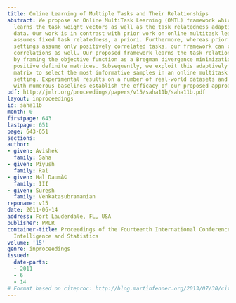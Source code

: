 ```yaml
---
title: Online Learning of Multiple Tasks and Their Relationships
abstract: We propose an Online MultiTask Learning (OMTL) framework which simultaneously
  learns the task weight vectors as well as the task relatedness adaptively from the
  data. Our work is in contrast with prior work on online multitask learning which
  assumes fixed task relatedness, a priori. Furthermore, whereas prior work in such
  settings assume only positively correlated tasks, our framework can capture negative
  correlations as well. Our proposed framework learns the task relationship matrix
  by framing the objective function as a Bregman divergence minimization problem for
  positive definite matrices. Subsequently, we exploit this adaptively learned task-relationship
  matrix to select the most informative samples in an online multitask active learning
  setting. Experimental results on a number of real-world datasets and comparisons
  with numerous baselines establish the efficacy of our proposed approach. [pdf]
pdf: http://jmlr.org/proceedings/papers/v15/saha11b/saha11b.pdf
layout: inproceedings
id: saha11b
month: 0
firstpage: 643
lastpage: 651
page: 643-651
sections: 
author:
- given: Avishek
  family: Saha
- given: Piyush
  family: Rai
- given: Hal DaumÃ©
  family: III
- given: Suresh
  family: Venkatasubramanian
reponame: v15
date: 2011-06-14
address: Fort Lauderdale, FL, USA
publisher: PMLR
container-title: Proceedings of the Fourteenth International Conference on Artificial
  Intelligence and Statistics
volume: '15'
genre: inproceedings
issued:
  date-parts:
  - 2011
  - 6
  - 14
# Format based on citeproc: http://blog.martinfenner.org/2013/07/30/citeproc-yaml-for-bibliographies/
---
```

